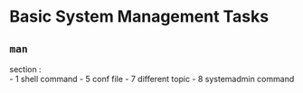 # Basic System Management Tasks

## `man`

section :    
    - 1 shell command
    - 5 conf file
    - 7 different topic
    - 8 systemadmin command
   　

     